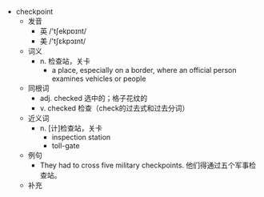 - checkpoint
  - 发音
    - 英 /'tʃekpɒɪnt/
    - 美 /'tʃɛkpɔɪnt/
  - 词义
    - n. 检查站，关卡
      - a place, especially on a border, where an official person examines vehicles or people
  - 同根词
    - adj. checked 选中的；格子花纹的
    - v. checked 检查（check的过去式和过去分词）
  - 近义词
    - n. [计]检查站，关卡
      - inspection station
      - toll-gate
  - 例句
    - They had to cross five military checkpoints. 他们得通过五个军事检查站。
  - 补充